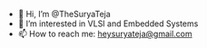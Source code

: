 - 👋 Hi, I’m @TheSuryaTeja
- 👀 I’m interested in VLSI and Embedded Systems
- 📫 How to reach me: heysuryateja@gmail.com

<!---
TheSuryaTeja/TheSuryaTeja is a ✨ special ✨ repository because its `README.md` (this file) appears on your GitHub profile.
You can click the Preview link to take a look at your changes.
--->
